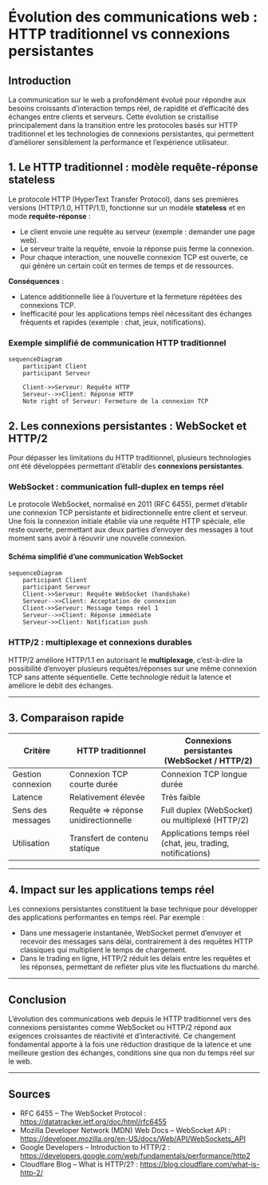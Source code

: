 # Évolution des communications web : HTTP traditionnel vs connexions persistantes

## Introduction

La communication sur le web a profondément évolué pour répondre aux besoins croissants d’interaction temps réel, de rapidité et d’efficacité des échanges entre clients et serveurs. Cette évolution se cristallise principalement dans la transition entre les protocoles basés sur HTTP traditionnel et les technologies de connexions persistantes, qui permettent d’améliorer sensiblement la performance et l’expérience utilisateur.

## 1. Le HTTP traditionnel : modèle requête-réponse stateless

Le protocole HTTP (HyperText Transfer Protocol), dans ses premières versions (HTTP/1.0, HTTP/1.1), fonctionne sur un modèle **stateless** et en mode **requête-réponse** :

- Le client envoie une requête au serveur (exemple : demander une page web).
- Le serveur traite la requête, envoie la réponse puis ferme la connexion.
- Pour chaque interaction, une nouvelle connexion TCP est ouverte, ce qui génère un certain coût en termes de temps et de ressources.

**Conséquences** :  
- Latence additionnelle liée à l’ouverture et la fermeture répétées des connexions TCP.
- Inefficacité pour les applications temps réel nécessitant des échanges fréquents et rapides (exemple : chat, jeux, notifications).

### Exemple simplifié de communication HTTP traditionnel

```mermaid
sequenceDiagram
    participant Client
    participant Serveur

    Client->>Serveur: Requête HTTP
    Serveur-->>Client: Réponse HTTP
    Note right of Serveur: Fermeture de la connexion TCP
```

## 2. Les connexions persistantes : WebSocket et HTTP/2

Pour dépasser les limitations du HTTP traditionnel, plusieurs technologies ont été développées permettant d’établir des **connexions persistantes**.

### WebSocket : communication full-duplex en temps réel

Le protocole WebSocket, normalisé en 2011 (RFC 6455), permet d’établir une connexion TCP persistante et bidirectionnelle entre client et serveur. Une fois la connexion initiale établie via une requête HTTP spéciale, elle reste ouverte, permettant aux deux parties d’envoyer des messages à tout moment sans avoir à réouvrir une nouvelle connexion.

#### Schéma simplifié d’une communication WebSocket

```mermaid
sequenceDiagram
    participant Client
    participant Serveur
    Client->>Serveur: Requête WebSocket (handshake)
    Serveur-->>Client: Acceptation de connexion
    Client->>Serveur: Message temps réel 1
    Serveur-->>Client: Réponse immédiate
    Serveur->>Client: Notification push
```

### HTTP/2 : multiplexage et connexions durables

HTTP/2 améliore HTTP/1.1 en autorisant le **multiplexage**, c’est-à-dire la possibilité d’envoyer plusieurs requêtes/réponses sur une même connexion TCP sans attente séquentielle. Cette technologie réduit la latence et améliore le débit des échanges.

---

## 3. Comparaison rapide

| Critère            | HTTP traditionnel            | Connexions persistantes (WebSocket / HTTP/2)                  |
|--------------------|-----------------------------|---------------------------------------------------------------|
| Gestion connexion   | Connexion TCP courte durée  | Connexion TCP longue durée                                    |
| Latence            | Relativement élevée          | Très faible                                                   |
| Sens des messages  | Requête => réponse unidirectionnelle | Full duplex (WebSocket) ou multiplexé (HTTP/2)           |
| Utilisation        | Transfert de contenu statique | Applications temps réel (chat, jeu, trading, notifications) |

---

## 4. Impact sur les applications temps réel

Les connexions persistantes constituent la base technique pour développer des applications performantes en temps réel. Par exemple :

- Dans une messagerie instantanée, WebSocket permet d’envoyer et recevoir des messages sans délai, contrairement à des requêtes HTTP classiques qui multiplient le temps de chargement.
- Dans le trading en ligne, HTTP/2 réduit les délais entre les requêtes et les réponses, permettant de refléter plus vite les fluctuations du marché.

---

## Conclusion

L’évolution des communications web depuis le HTTP traditionnel vers des connexions persistantes comme WebSocket ou HTTP/2 répond aux exigences croissantes de réactivité et d’interactivité. Ce changement fondamental apporte à la fois une réduction drastique de la latence et une meilleure gestion des échanges, conditions sine qua non du temps réel sur le web.

---

## Sources

- RFC 6455 – The WebSocket Protocol : https://datatracker.ietf.org/doc/html/rfc6455  
- Mozilla Developer Network (MDN) Web Docs – WebSocket API : https://developer.mozilla.org/en-US/docs/Web/API/WebSockets_API  
- Google Developers – Introduction to HTTP/2 : https://developers.google.com/web/fundamentals/performance/http2  
- Cloudflare Blog – What is HTTP/2? : https://blog.cloudflare.com/what-is-http-2/